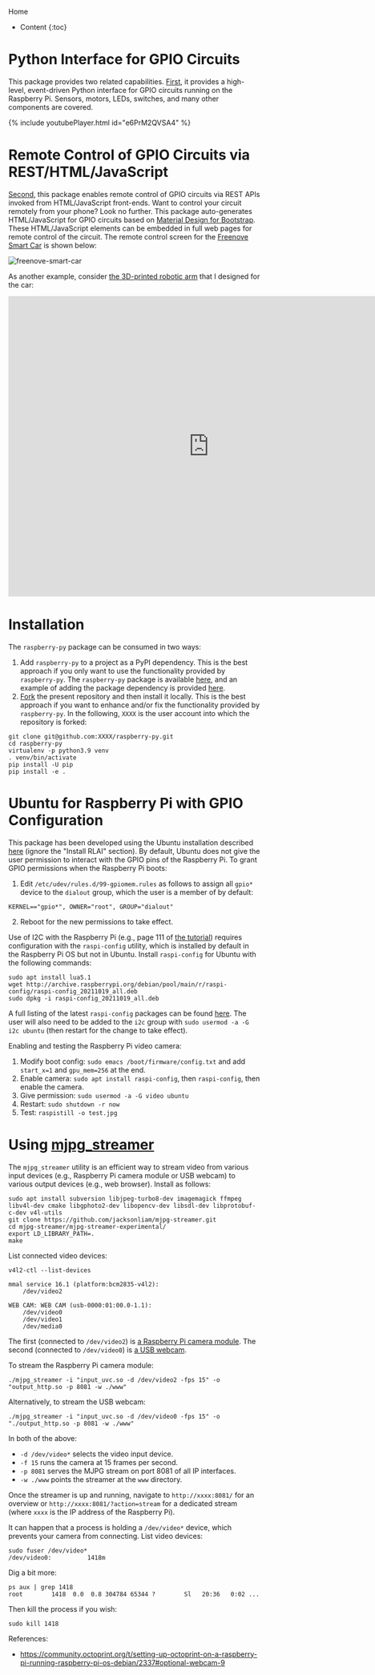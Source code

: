 Home
* Content
{:toc}

# Python Interface for GPIO Circuits
This package provides two related capabilities. [First](python-gpio.md), it provides a high-level, 
event-driven Python interface for GPIO circuits running on the Raspberry Pi. Sensors, motors, LEDs, switches, and many 
other components are covered.

{% include youtubePlayer.html id="e6PrM2QVSA4" %}

# Remote Control of GPIO Circuits via REST/HTML/JavaScript
[Second](remote-gpio.md), this package enables remote control of GPIO circuits via REST APIs 
invoked from HTML/JavaScript front-ends. Want to control your circuit remotely from your phone? Look no further. This 
package auto-generates HTML/JavaScript for GPIO circuits based on 
[Material Design for Bootstrap](https://mdbootstrap.com). These HTML/JavaScript elements can be embedded in full web 
pages for remote control of the circuit. The remote control screen for the 
[Freenove Smart Car](smart-car.md) is shown below:

![freenove-smart-car](smart-car.png)

As another example, consider 
[the 3D-printed robotic arm](https://matthewgerber.github.io/raspberry-py/smart-car.html#advanced-robotic-arm) that I 
designed for the car:

<iframe src="https://gmail3021534.autodesk360.com/shares/public/SH35dfcQT936092f0e4344f64dd3dcf58a6f?mode=embed" width="800" height="600" allowfullscreen="true" webkitallowfullscreen="true" mozallowfullscreen="true"  frameborder="0"></iframe>

# Installation
The `raspberry-py` package can be consumed in two ways:

1. Add `raspberry-py` to a project as a PyPI dependency. This is the best approach if you only want to use the 
functionality provided by `raspberry-py`. The `raspberry-py` package is available 
[here](https://pypi.org/project/raspberry-py/), and an example of adding the package dependency is provided
[here](https://github.com/MatthewGerber/raspberry-py-dependency-example).
2. [Fork](https://github.com/MatthewGerber/raspberry-py/fork) the present repository and then install it locally. This 
is the best approach if you want to enhance and/or fix the functionality provided by `raspberry-py`. In the following, 
`XXXX` is the user account into which the repository is forked:
```shell
git clone git@github.com:XXXX/raspberry-py.git
cd raspberry-py
virtualenv -p python3.9 venv
. venv/bin/activate
pip install -U pip
pip install -e .
```

# Ubuntu for Raspberry Pi with GPIO Configuration
This package has been developed using the Ubuntu installation described 
[here](https://matthewgerber.github.io/rlai/raspberry_pi.html#operating-system) (ignore the "Install RLAI" section). By 
default, Ubuntu does not give the user permission to interact with the GPIO pins of the Raspberry Pi. To grant GPIO 
permissions when the Raspberry Pi boots:
1. Edit `/etc/udev/rules.d/99-gpiomem.rules` as follows to assign all `gpio*` device to the `dialout` group, which the 
user is a member of by default:
```
KERNEL=="gpio*", OWNER="root", GROUP="dialout"
```
2. Reboot for the new permissions to take effect.

Use of I2C with the Raspberry Pi (e.g., page 111 of [the tutorial](../manuals/freenove-tutorial.pdf)) requires configuration 
with the `raspi-config` utility, which is installed by default in the Raspberry Pi OS but not in Ubuntu. 
Install `raspi-config` for Ubuntu with the following commands:
```
sudo apt install lua5.1
wget http://archive.raspberrypi.org/debian/pool/main/r/raspi-config/raspi-config_20211019_all.deb
sudo dpkg -i raspi-config_20211019_all.deb
```
A full listing of the latest `raspi-config` packages can be found 
[here](http://archive.raspberrypi.org/debian/pool/main/r/raspi-config). The user will also need to be added to the 
`i2c` group with `sudo usermod -a -G i2c ubuntu` (then restart for the change to take effect).

Enabling and testing the Raspberry Pi video camera:
1. Modify boot config:  `sudo emacs /boot/firmware/config.txt` and add `start_x=1` and `gpu_mem=256` at the end.
2. Enable camera:  `sudo apt install raspi-config`, then `raspi-config`, then enable the camera.
3. Give permission:  `sudo usermod -a -G video ubuntu`
4. Restart:  `sudo shutdown -r now`
5. Test:  `raspistill -o test.jpg`

# Using [mjpg_streamer](https://github.com/jacksonliam/mjpg-streamer)
The `mjpg_streamer` utility is an efficient way to stream video from various input devices (e.g., Raspberry Pi camera 
module or USB webcam) to various output devices (e.g., web browser). Install as follows:

```shell
sudo apt install subversion libjpeg-turbo8-dev imagemagick ffmpeg libv4l-dev cmake libgphoto2-dev libopencv-dev libsdl-dev libprotobuf-c-dev v4l-utils
git clone https://github.com/jacksonliam/mjpg-streamer.git
cd mjpg-streamer/mjpg-streamer-experimental/
export LD_LIBRARY_PATH=.
make
```
List connected video devices:
```
v4l2-ctl --list-devices

mmal service 16.1 (platform:bcm2835-v4l2):
	/dev/video2

WEB CAM: WEB CAM (usb-0000:01:00.0-1.1):
	/dev/video0
	/dev/video1
	/dev/media0
```
The first (connected to `/dev/video2`) is 
[a Raspberry Pi camera module](https://www.raspberrypi.com/products/camera-module-v2/). The second (connected to 
`/dev/video0`) is [a USB webcam](https://www.amazon.com/dp/B087M3BVP9).

To stream the Raspberry Pi camera module:
```
./mjpg_streamer -i "input_uvc.so -d /dev/video2 -fps 15" -o "output_http.so -p 8081 -w ./www"
```
Alternatively, to stream the USB webcam:
```
./mjpg_streamer -i "input_uvc.so -d /dev/video0 -fps 15" -o "./output_http.so -p 8081 -w ./www"
```
In both of the above:
* `-d /dev/video*` selects the video input device.
* `-f 15` runs the camera at 15 frames per second.
* `-p 8081` serves the MJPG stream on port 8081 of all IP interfaces.
* `-w ./www` points the streamer at the `www` directory.

Once the streamer is up and running, navigate to `http://xxxx:8081/` for an overview or 
`http://xxxx:8081/?action=stream` for a dedicated stream (where `xxxx` is the IP address of the Raspberry Pi). 

It can happen that a process is holding a `/dev/video*` device, which prevents your camera from connecting. List video
devices:
```
sudo fuser /dev/video*
/dev/video0:          1418m
```
Dig a bit more:
```
ps aux | grep 1418
root        1418  0.0  0.8 304784 65344 ?        Sl   20:36   0:02 ...
```
Then kill the process if you wish:
```
sudo kill 1418
```

References:
* https://community.octoprint.org/t/setting-up-octoprint-on-a-raspberry-pi-running-raspberry-pi-os-debian/2337#optional-webcam-9